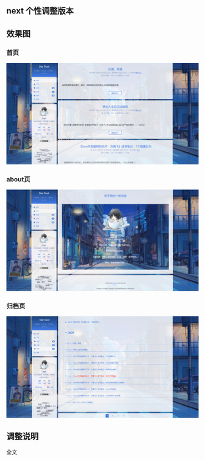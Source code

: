 ## next 个性调整版本

## 效果图

### 首页
![首页](lvgoimage/2020-10-03%20131652.png)

### about页
![](lvgoimage/2020-10-03%20131740.png)

### 归档页
![](lvgoimage/2020-10-03%20131832.png)


## 调整说明

全文
